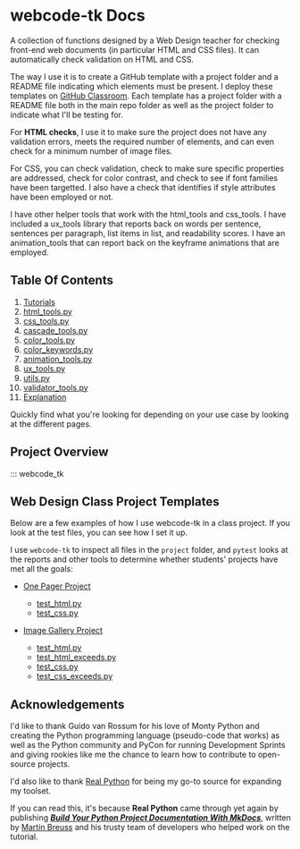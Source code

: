# webcode-tk Docs

A collection of functions designed by a Web Design teacher for checking front-end web documents (in particular HTML and CSS files). It can automatically check validation on HTML and CSS.


The way I use it is to create a GitHub template with a project folder and a README file indicating which elements must be present. I deploy these templates on [GitHub Classroom](https://classroom.github.com/). Each template has a project folder with a README file both in the main repo folder as well as the project folder to indicate what I'll be testing for.


For **HTML checks**, I use it to make sure the project does not have any validation errors, meets the required number of elements, and can even check for a minimum number of image files.


For CSS, you can check validation, check to make sure specific properties are addressed, check for color contrast, and check to see if font families have been targetted. I also have a check that identifies if style attributes have been employed or not.


I have other helper tools that work with the html_tools and css_tools. I have included a ux_tools library that reports back on words per sentence, sentences per paragraph, list items in list, and readability scores. I have an animation_tools that can report back on the keyframe animations that are employed.

## Table Of Contents

1. [Tutorials](tutorials.md)
2. [html_tools.py](reference/html_tools.md)
3. [css_tools.py](reference/css_tools.md)
4. [cascade_tools.py](reference/cascade_tools.md)
5. [color_tools.py](reference/color_tools.md)
6. [color_keywords.py](reference/color_keywords.md)
7. [animation_tools.py](reference/animation_tools.md)
8. [ux_tools.py](reference/ux_tools.md)
9. [utils.py](reference/utils.md)
10. [validator_tools.py](reference/validator_tools.md)
11. [Explanation](explanation.md)

Quickly find what you're looking for depending on
your use case by looking at the different pages.

## Project Overview

::: webcode_tk

## Web Design Class Project Templates

Below are a few examples of how I use webcode-tk in a class project. If you look at the test files, you can see how I set it up.

I use `webcode-tk` to inspect all files in the `project` folder, and `pytest` looks at the reports and other tools to determine whether students' projects have met all the goals:

* [One Pager Project](https://github.com/CenturyHSTech/one-pager-project)
  - [test_html.py](https://github.com/CenturyHSTech/one-pager-project/blob/main/tests/test_html.py)
  - [test_css.py](https://github.com/CenturyHSTech/one-pager-project/blob/main/tests/test_css.py)

* [Image Gallery Project](https://github.com/CenturyHSTech/Image-Gallery-Project)
  - [test_html.py](https://github.com/CenturyHSTech/Image-Gallery-Project/blob/main/tests/test_html.py)
  - [test_html_exceeds.py](https://github.com/CenturyHSTech/Image-Gallery-Project/blob/main/tests/test_html_exceeds.py)
  - [test_css.py](https://github.com/CenturyHSTech/Image-Gallery-Project/blob/main/tests/test_css.py)
  - [test_css_exceeds.py](https://github.com/CenturyHSTech/Image-Gallery-Project/blob/main/tests/test_css_exceeds.py)

## Acknowledgements
I'd like to thank Guido van Rossum for his love of Monty Python and creating the Python programming language (pseudo-code that works) as well as the Python community and PyCon for running Development Sprints and giving rookies like me the chance to learn how to contribute to open-source projects.

I'd also like to thank [Real Python](https://realpython.com/) for being my go-to source for expanding my toolset.

If you can read this, it's because **Real Python** came through yet again by publishing ***[Build Your Python Project Documentation With MkDocs](https://realpython.com/python-project-documentation-with-mkdocs/)***, written by [Martin Breuss](https://realpython.com/python-project-documentation-with-mkdocs/#author) and his trusty team of developers who helped work on the tutorial.
